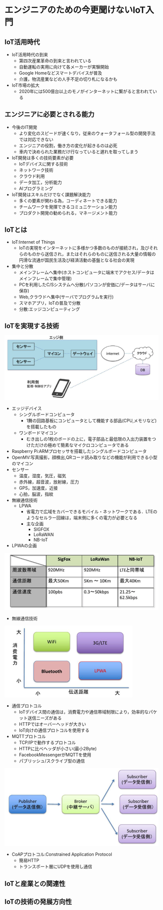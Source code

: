 # エンジニアのための今更聞けないIoT入門
## IoT活用時代
- IoT活用時代の到来
  - 第四次産業革命の到来と言われている
  - 自動運転の実用に向けて各メーカーが実験開始
  - Google Homeなどスマートデバイスが普及
  - 介護，物流産業などの人手不足の切り札になるかも
- IoT市場の拡大
  - 2020年には500億台以上のモノがインターネットに繋がると言われている

## エンジニアに必要とされる能力
- 今後のIT開発
  - より変化のスピードが速くなり，従来のウォータフォール型の開発手法では対応できない
  - エンジニアの役割，働き方の変化が起きるのは必死
  - 車内で決められた業務だけ行なっていると遅れを取ってしまう
- IoT開発は多くの技術要素が必要
  - IoTデバイスに関する技術
  - ネットワーク技術
  - クラウド利用
  - データ加工，分析能力
  - AIプログラミング
- IoT開発はスキルだけでなく課題解決能力
  - 多くの要素が関わる為，コーディネートできる能力
  - チームワークを発揮できるコミュニケーション能力
  - プロダクト開発の勧められる，マネージメント能力

## IoTとは
- IoT:Internet of Things
  - IoTの実現をインターネットに多様かつ多数のものが接続され，及びそれらのものから送信され，またはそれらのものに送信される大量の情報の円滑な流通が国民生活及び経済活動の基盤となる社会の実現
- 集中と分散
  - メインフレームへ集中(ホストコンピュータに端末でアクセス/データはメインフレームで集中管理)
  - PCを利用したC/Sシステムへ分散(パソコンが安価に/データはサーバに保存)
  - Web,クラウドへ集中(サーバでプログラムを実行)
  - スマホアプリ，IoTの普及で分散
  - 分散:エッジコンピューティング

## IoTを実現する技術
![](./fig/fig2-1.png)
- エッジデバイス
  - シングルボードコンピュータ
    - 1舞の回路基板にコンピュータとして機能する部品(CPU,メモリなど)を搭載したもの
  - ワンボードマイコン
    - むき出しの1枚のボードの上に，電子部品と最低限の入出力装置をつけただけの極めて簡素なマイクロコンピュータである
- Raspberry Pi:ARMプロセッサを搭載したシングルボードコンピュータ
- OpenMV:写真撮影，顔検出,QRコード読み取りなどの機能が利用できる小型のマイコン
- センサー
  - 温度，湿度，気圧，磁気
  - 赤外線，超音波，放射線，圧力
  - GPS，加速度，近接
  - 心拍，脳波，指紋
- 無線通信技術
  - LPWA
    - 省電力で広域をカバーできるモバイル・ネットワークである．LTEのようなセルラー回線は，端末側に多くの電力が必要となる
    - 主な企画
      - SIGFOX
      - LoRaWAN
      - NB-IoT
- LPWAの企画

![](./fig/fig2-2.png)

- 無線通信技術

![](./fig/fig2-3.png)

- 通信プロトコル
  - IoTデバイス間の通信は，消費電力や通信帯域制限により，効率的なパケット送信ニーズがある
  - HTTPではオーバーヘッドが大きい
  - IoT向けの通信プロトコルを使用する
- MQTTプロトコル
  - TCP/IPで動作するプロトコル
  - HTTPに比べヘッダが小さい(最小2Byte)
  - FacebookMessengerがMQTTを使用
  - パブリッシュ/スクライブ型の通信

![](./fig/fig2-4.png)

- CoAPプロトコル:Constrained Application Protocol
  - 簡易HTTP
  - トランスポート層にUDPを使用し通信

## IoTと産業との関連性

## IoTの技術の発展方向性
